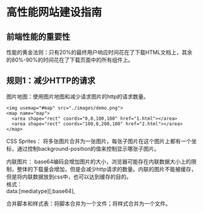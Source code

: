 # 高性能网站建设指南

## 前端性能的重要性
性能的黄金法则：只有20%的最终用户响应时间花在了下载HTML文档上，其余的80%-90%的时间花在了下载页面中的所有组件上。

## 规则1：减少HTTP的请求
图片地图：使用图片地图和减少请求图片的http的请求数量。  
```
<img usemap="#map" src="./images/demo.png">
<map name="map">
  <area shape="rect" coords="0,0,100,100" href="1.html"></area>
  <area shape="rect" coords="100,0,200,100" href="2.html"></area>
</map>
```

CSS Sprites： 将多张图片合并为一张图片，每张子图片在这个图片上都有一个坐标，通过控制background-position的值来控制显示哪张子图片。

内联图片：
base64编码会增加图片的大小，浏览器可能存在内联数据大小上的限制，整体的下载量会增加，但是会减少http请求的数量。内联的图片不能被缓存，但是将内联数据放到css中，也可以达到缓存的目的。  
格式：  
data:[mediatype][;base64],<data>

合并脚本和样式表：将脚本合并为一个文件；将样式合并为一个文件。



